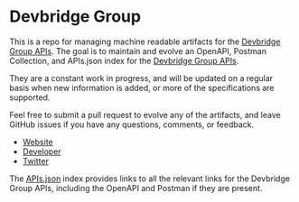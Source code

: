 # Devbridge GroupThis is a repo for managing machine readable artifacts for the [Devbridge Group APIs](http://www.devbridge.com). The goal is to maintain and evolve an OpenAPI, Postman Collection, and APIs.json index for the [Devbridge Group APIs](http://www.devbridge.com).They are a constant work in progress, and will be updated on a regular basis when new information is added, or more of the specifications are supported.Feel free to submit a pull request to evolve any of the artifacts, and leave GitHub issues if you have any questions, comments, or feedback.- [Website](http://www.devbridge.com)- [Developer](http://www.devbridge.com)- [Twitter](https://twitter.com/devbridge)The [APIs.json](https://github.com/api-evangelist/devbridge-group/blob/master/apis.json) index provides links to all the relevant links for the Devbridge Group APIs, including the OpenAPI and Postman if they are present.